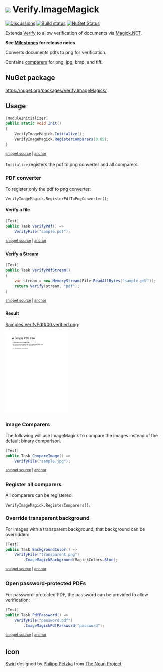 # <img src="/src/icon.png" height="30px"> Verify.ImageMagick

[![Discussions](https://img.shields.io/badge/Verify-Discussions-yellow?svg=true&label=)](https://github.com/orgs/VerifyTests/discussions)
[![Build status](https://ci.appveyor.com/api/projects/status/ersj3ag6pitygha5?svg=true)](https://ci.appveyor.com/project/SimonCropp/Verify-ImageMagick)
[![NuGet Status](https://img.shields.io/nuget/v/Verify.ImageMagick.svg)](https://www.nuget.org/packages/Verify.ImageMagick/)

Extends [Verify](https://github.com/VerifyTests/Verify) to allow verification of documents via [Magick.NET](https://github.com/dlemstra/Magick.NET).

**See [Milestones](../../milestones?state=closed) for release notes.**

Converts documents pdfs to png for verification.

Contains [comparers](https://github.com/VerifyTests/Verify/blob/master/docs/comparer.md) for png, jpg, bmp, and tiff.


## NuGet package

https://nuget.org/packages/Verify.ImageMagick/


## Usage

<!-- snippet: enable -->
<a id='snippet-enable'></a>
```cs
[ModuleInitializer]
public static void Init()
{
    VerifyImageMagick.Initialize();
    VerifyImageMagick.RegisterComparers(0.05);
}
```
<sup><a href='/src/Tests/ModuleInitializer.cs#L3-L12' title='Snippet source file'>snippet source</a> | <a href='#snippet-enable' title='Start of snippet'>anchor</a></sup>
<!-- endSnippet -->

`Initialize` registers the pdf to png converter and all comparers.


### PDF converter

To register only the pdf to png converter:

```
VerifyImageMagick.RegisterPdfToPngConverter();
```


#### Verify a file

<!-- snippet: VerifyPdf -->
<a id='snippet-VerifyPdf'></a>
```cs
[Test]
public Task VerifyPdf() =>
    VerifyFile("sample.pdf");
```
<sup><a href='/src/Tests/Samples.cs#L32-L38' title='Snippet source file'>snippet source</a> | <a href='#snippet-VerifyPdf' title='Start of snippet'>anchor</a></sup>
<!-- endSnippet -->


#### Verify a Stream

<!-- snippet: VerifyPdfStream -->
<a id='snippet-VerifyPdfStream'></a>
```cs
[Test]
public Task VerifyPdfStream()
{
    var stream = new MemoryStream(File.ReadAllBytes("sample.pdf"));
    return Verify(stream, "pdf");
}
```
<sup><a href='/src/Tests/Samples.cs#L40-L49' title='Snippet source file'>snippet source</a> | <a href='#snippet-VerifyPdfStream' title='Start of snippet'>anchor</a></sup>
<!-- endSnippet -->


#### Result

[Samples.VerifyPdf#00.verified.png](/src/Tests/Samples.VerifyPdf#00.verified.png):

<img src="/src/Tests/Samples.VerifyPdf%2300.verified.png" width="200px">


### Image Comparers

The following will use ImageMagick to compare the images instead of the default binary comparison.

<!-- snippet: CompareImage -->
<a id='snippet-CompareImage'></a>
```cs
[Test]
public Task CompareImage() =>
    VerifyFile("sample.jpg");
```
<sup><a href='/src/Tests/Samples.cs#L6-L12' title='Snippet source file'>snippet source</a> | <a href='#snippet-CompareImage' title='Start of snippet'>anchor</a></sup>
<!-- endSnippet -->


### Register all comparers

All comparers can be registered:

```
VerifyImageMagick.RegisterComparers();
```


### Override transparent background

For images with a transparent background, that background can be overridden:

<!-- snippet: BackgroundColor -->
<a id='snippet-BackgroundColor'></a>
```cs
[Test]
public Task BackgroundColor() =>
    VerifyFile("transparent.png")
        .ImageMagickBackground(MagickColors.Blue);
```
<sup><a href='/src/Tests/Samples.cs#L14-L21' title='Snippet source file'>snippet source</a> | <a href='#snippet-BackgroundColor' title='Start of snippet'>anchor</a></sup>
<!-- endSnippet -->



### Open password-protected PDFs

For password-protected PDF, the password can be provided to allow verification:

<!-- snippet: PdfPassword -->
<a id='snippet-PdfPassword'></a>
```cs
[Test]
public Task PdfPassword() =>
    VerifyFile("password.pdf")
        .ImageMagickPdfPassword("password");
```
<sup><a href='/src/Tests/Samples.cs#L23-L30' title='Snippet source file'>snippet source</a> | <a href='#snippet-PdfPassword' title='Start of snippet'>anchor</a></sup>
<!-- endSnippet -->

## Icon

[Swirl](https://thenounproject.com/term/wizard/2744075/) designed by [Philipp Petzka](https://thenounproject.com/masteroficon) from [The Noun Project](https://thenounproject.com/).
